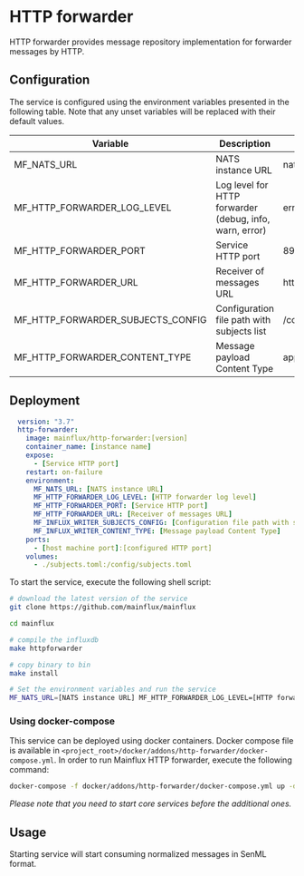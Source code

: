 # HTTP forwarder

HTTP forwarder provides message repository implementation for forwarder messages by HTTP.

## Configuration

The service is configured using the environment variables presented in the
following table. Note that any unset variables will be replaced with their
default values.

| Variable                          | Description                                              | Default                |
|-----------------------------------|----------------------------------------------------------|------------------------|
| MF_NATS_URL                       | NATS instance URL                                        | nats://localhost:4222  |
| MF_HTTP_FORWARDER_LOG_LEVEL       | Log level for HTTP forwarder (debug, info, warn, error)  | error                  |
| MF_HTTP_FORWARDER_PORT            | Service HTTP port                                        | 8990                   |
| MF_HTTP_FORWARDER_URL             | Receiver of messages URL                                 | http://localhost:9000  |
| MF_HTTP_FORWARDER_SUBJECTS_CONFIG | Configuration file path with subjects list               | /config/subjects.toml  |
| MF_HTTP_FORWARDER_CONTENT_TYPE    | Message payload Content Type                             | application/senml+json |

## Deployment

```yaml
  version: "3.7"
  http-forwarder:
    image: mainflux/http-forwarder:[version]
    container_name: [instance name]
    expose:
      - [Service HTTP port]
    restart: on-failure
    environment:
      MF_NATS_URL: [NATS instance URL]
      MF_HTTP_FORWARDER_LOG_LEVEL: [HTTP forwarder log level]
      MF_HTTP_FORWARDER_PORT: [Service HTTP port]
      MF_HTTP_FORWARDER_URL: [Receiver of messages URL]
      MF_INFLUX_WRITER_SUBJECTS_CONFIG: [Configuration file path with subjects list]
      MF_INFLUX_WRITER_CONTENT_TYPE: [Message payload Content Type]
    ports:
      - [host machine port]:[configured HTTP port]
    volumes:
      - ./subjects.toml:/config/subjects.toml
```

To start the service, execute the following shell script:

```bash
# download the latest version of the service
git clone https://github.com/mainflux/mainflux

cd mainflux

# compile the influxdb
make httpforwarder

# copy binary to bin
make install

# Set the environment variables and run the service
MF_NATS_URL=[NATS instance URL] MF_HTTP_FORWARDER_LOG_LEVEL=[HTTP forwarder log level] MF_HTTP_FORWARDER_PORT=[Service HTTP port] MF_HTTP_FORWARDER_URL=[Receiver of messages URL] MF_INFLUX_WRITER_SUBJECTS_CONFIG=[Configuration file path with subjects list] MF_INFLUX_WRITER_CONTENT_TYPE=[Message payload Content Type]
```

### Using docker-compose

This service can be deployed using docker containers.
Docker compose file is available in `<project_root>/docker/addons/http-forwarder/docker-compose.yml`.
In order to run Mainflux HTTP forwarder, execute the following command:

```bash
docker-compose -f docker/addons/http-forwarder/docker-compose.yml up -d
```

_Please note that you need to start core services before the additional ones._

## Usage

Starting service will start consuming normalized messages in SenML format.

[doc]: http://mainflux.readthedocs.io
